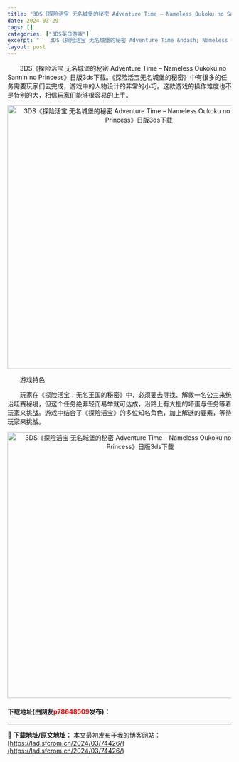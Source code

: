 ```yaml
---
title: "3DS《探险活宝 无名城堡的秘密 Adventure Time – Nameless Oukoku no Sannin no Princess》日版3ds下载"
date: 2024-03-29
tags: []
categories: ["3DS英日游戏"]
excerpt: "　　3DS《探险活宝 无名城堡的秘密 Adventure Time &ndash; Nameless Oukoku no Sannin no Princess》日版3ds下载。《探险活宝无名城堡的秘密》中有很多的任务需要玩家们去完成，游戏中的人物设计的非常的小巧。这款游戏的操作难度也不是特别的大，相&hellip;"
layout: post
---
```


 <p>　　3DS《探险活宝 无名城堡的秘密 Adventure Time &ndash; Nameless Oukoku no Sannin no Princess》日版3ds下载。《探险活宝无名城堡的秘密》中有很多的任务需要玩家们去完成，游戏中的人物设计的非常的小巧。这款游戏的操作难度也不是特别的大，相信玩家们能够很容易的上手。</p> <p align="center"><img align="" border="0" src="https://lad.sfcrom.cn/wp-content/uploads/2024/03/20240329_6606314797d58.png" width="591" alt="3DS《探险活宝 无名城堡的秘密 Adventure Time – Nameless Oukoku no Sannin no Princess》日版3ds下载" /></p> <p>　　游戏特色</p> <p>　　玩家在《探险活宝：无名王国的秘密》中，必须要去寻找、解救一名公主来统治哇赛秘境，但这个任务绝非轻而易举就可达成，沿路上有大批的坏蛋与任务等着玩家来挑战。游戏中结合了《探险活宝》的多位知名角色，加上解谜的要素，等待玩家来挑战。</p> <p align="center"><img align="" border="0" src="https://lad.sfcrom.cn/wp-content/uploads/2024/03/20240329_66063148aa004.png" width="597" alt="3DS《探险活宝 无名城堡的秘密 Adventure Time – Nameless Oukoku no Sannin no Princess》日版3ds下载" /></p> <p><h4>下载地址(由网友<font color="red">p78648509</font>发布)：</h4></p> 

---
📖 **下载地址/原文地址：** 本文最初发布于我的博客网站：[https://lad.sfcrom.cn/2024/03/74426/](https://lad.sfcrom.cn/2024/03/74426/)
